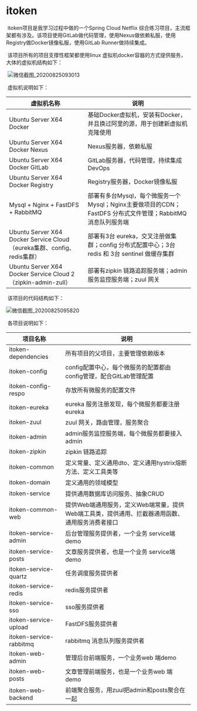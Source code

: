 # itoken

​		itoken项目是我学习过程中做的一个Spring Cloud Netflix 综合练习项目，主流框架都有涉及。该项目使用GitLab做代码管理，使用Nexus做依赖私服，使用Registry做Docker镜像私服，使用GitLab Runner做持续集成。

​		该项目所有的项目支撑性框架都使用linux 虚拟机docker容器的方式提供服务，大体的虚拟机结构如下：

​		![微信截图_20200825093013](https://pic.imgdb.cn/item/5f447a94160a154a67e8517d.png)

​		虚拟机说明如下：

| 虚拟机名称                                                   | 说明                                                         |
| ------------------------------------------------------------ | ------------------------------------------------------------ |
| Ubuntu Server X64 Docker                                     | 基础Docker虚拟机，安装有Docker，并且换过阿里的源，用于创建新虚拟机克隆使用 |
| Ubuntu Server X64 Docker Nexus                               | Nexus服务器，依赖私服                                        |
| Ubuntu Server X64 Docker GitLab                              | GitLab服务器，代码管理，持续集成DevOps                       |
| Ubuntu Server X64 Docker Registry                            | Registry服务器，Docker镜像私服                               |
| Mysql + Nginx + FastDFS + RabbitMQ                           | 部署有多台Mysql，每个微服务一个Mysql；Nginx主要做项目的CDN；FastDFS 分布式文件管理；RabbitMQ消息队列服务端 |
| Ubuntu Server X64 Docker Service Cloud （eureka集群、config、redis集群） | 部署有3台 eureka，交叉注册做集群；config 分布式配置中心；3台 redis 和 3台 sentinel 做缓存集群 |
| Ubuntu Server X64 Docker Service Cloud 2（zipkin-admin-zull） | 部署有zipkin 链路追踪服务端；admin 服务监控服务端；zuul 网关 |

​		该项目的代码结构如下：

![微信截图_20200825095820](https://pic.imgdb.cn/item/5f447a94160a154a67e85188.png)

​	各项目说明如下：

| 项目名称                | 说明                                                         |
| ----------------------- | ------------------------------------------------------------ |
| itoken-dependencies     | 所有项目的父项目，主要管理依赖版本                           |
| itoken-config           | config配置中心，每个微服务的配置都由config管理，配合GitLab管理配置 |
| itoken-config-respo     | 存放所有微服务的配置文件                                     |
| itoken-eureka           | eureka 服务注册发现，每个微服务都要注册eureka                |
| itoken-zuul             | zuul 网关，路由管理，服务聚合                                |
| itoken-admin            | admin服务监控服务端，每个微服务都要接入admin                 |
| itoken-zipkin           | zipkin 链路追踪                                              |
| itoken-common           | 定义常量、定义通用dto、定义通用hystrix熔断方法、定义工具类等 |
| itoken-domain           | 定义通用的领域模型                                           |
| itoken-service          | 提供通用数据库访问服务、抽象CRUD                             |
| itoken-common-web       | 提供Web端通用服务，定义Web端常量，提供Web端工具类，提供通用、拦截器通用函数、通用服务消费者接口 |
| itoken-service-admin    | 后台管理服务提供者，一个业务 service端demo                   |
| itoken-service-posts    | 文章服务提供者，也是一个业务 service端demo                   |
| itoken-service-quartz   | 任务调度服务提供者                                           |
| itoken-service-redis    | redis服务提供者                                              |
| itoken-service-sso      | sso服务提供者                                                |
| itoken-service-upload   | FastDFS服务提供者                                            |
| itoken-service-rabbitmq | rabbitmq 消息队列服务提供者                                  |
| itoken-web-admin        | 管理后台前端服务，一个业务web 端demo                         |
| itoken-web-posts        | 文章管理前端服务，也是一个业务web 端demo                     |
| itoken-web-backend      | 前端聚合服务，用zuul把admin和posts聚合在一起                 |
